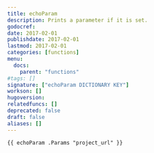 ```yaml
---
title: echoParam
description: Prints a parameter if it is set.
godocref:
date: 2017-02-01
publishdate: 2017-02-01
lastmod: 2017-02-01
categories: [functions]
menu:
  docs:
    parent: "functions"
#tags: []
signature: ["echoParam DICTIONARY KEY"]
workson: []
hugoversion:
relatedfuncs: []
deprecated: false
draft: false
aliases: []
---
```



```
{{ echoParam .Params "project_url" }}
```
